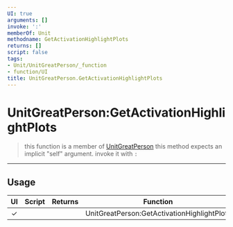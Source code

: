 ```yaml
---
UI: true
arguments: []
invoke: ':'
memberOf: Unit
methodname: GetActivationHighlightPlots
returns: []
script: false
tags:
- Unit/UnitGreatPerson/_function
- function/UI
title: UnitGreatPerson.GetActivationHighlightPlots
---
```

# UnitGreatPerson:GetActivationHighlightPlots
> this function is a member of [UnitGreatPerson](civ-6/lua/UnitGreatPerson.md)
> this method expects an implicit "self" argument. invoke it with `:`
-----
## Usage
|  UI | Script | Returns | Function | Arguments |
|:---:|:------:|-------:|:--------:|:---------|
|✓| ||UnitGreatPerson:GetActivationHighlightPlots||
